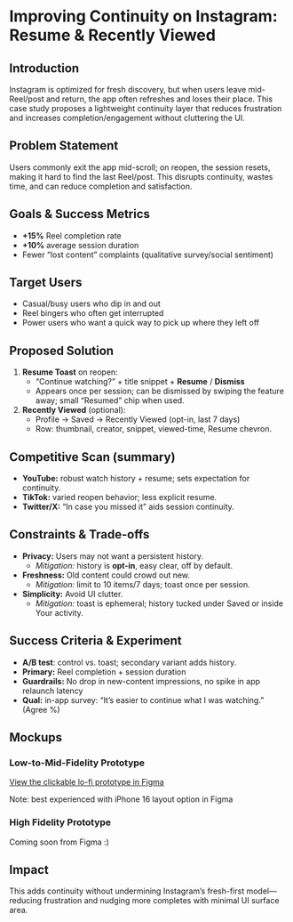# Improving Continuity on Instagram: Resume & Recently Viewed

## Introduction
Instagram is optimized for fresh discovery, but when users leave mid-Reel/post and return, the app often refreshes and loses their place. This case study proposes a lightweight continuity layer that reduces frustration and increases completion/engagement without cluttering the UI.

## Problem Statement
Users commonly exit the app mid-scroll; on reopen, the session resets, making it hard to find the last Reel/post. This disrupts continuity, wastes time, and can reduce completion and satisfaction.

## Goals & Success Metrics
- **+15%** Reel completion rate  
- **+10%** average session duration  
- Fewer “lost content” complaints (qualitative survey/social sentiment)

## Target Users
- Casual/busy users who dip in and out  
- Reel bingers who often get interrupted  
- Power users who want a quick way to pick up where they left off

## Proposed Solution
1) **Resume Toast** on reopen:  
   - “Continue watching?” + title snippet + **Resume** / **Dismiss**  
   - Appears once per session; can be dismissed by swiping the feature away; small “Resumed” chip when used.
2) **Recently Viewed** (optional):  
   - Profile → Saved → Recently Viewed (opt-in, last 7 days)  
   - Row: thumbnail, creator, snippet, viewed-time, Resume chevron.

## Competitive Scan (summary)
- **YouTube:** robust watch history + resume; sets expectation for continuity.  
- **TikTok:** varied reopen behavior; less explicit resume.  
- **Twitter/X:** “In case you missed it” aids session continuity.

## Constraints & Trade-offs
- **Privacy:** Users may not want a persistent history.  
  - *Mitigation:* history is **opt-in**, easy clear, off by default.  
- **Freshness:** Old content could crowd out new.  
  - *Mitigation:* limit to 10 items/7 days; toast once per session.  
- **Simplicity:** Avoid UI clutter.  
  - *Mitigation:* toast is ephemeral; history tucked under Saved or inside Your activity.

## Success Criteria & Experiment
- **A/B test**: control vs. toast; secondary variant adds history.  
- **Primary:** Reel completion + session duration  
- **Guardrails:** No drop in new-content impressions, no spike in app relaunch latency  
- **Qual:** in-app survey: “It’s easier to continue what I was watching.” (Agree %)

## Mockups
### Low-to-Mid-Fidelity Prototype
[View the clickable lo-fi prototype in Figma](https://www.figma.com/make/Hj4xMGy5KGF8qUfDswd6qT/Lofi-Instagram-Prototype?node-id=0-1&t=Ui4FY4i08L1SuKKV-1)

Note: best experienced with iPhone 16 layout option in Figma

### High Fidelity Prototype
Coming soon from Figma :)

## Impact
This adds continuity without undermining Instagram’s fresh-first model—reducing frustration and nudging more completes with minimal UI surface area.
